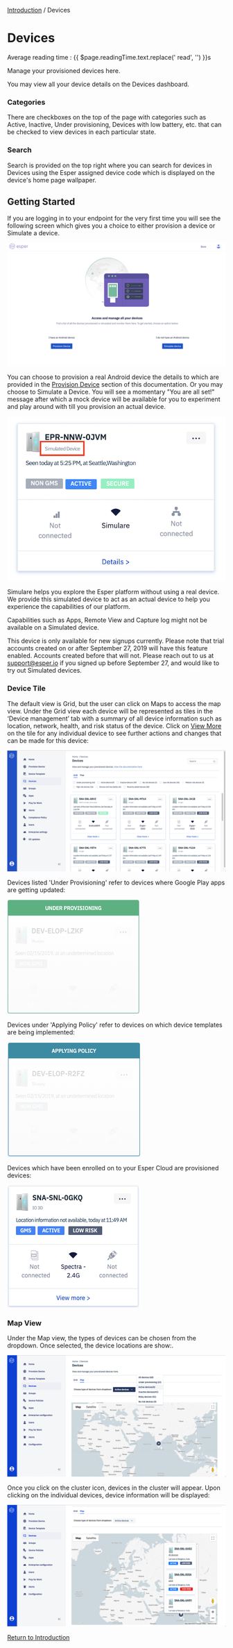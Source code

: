 [Introduction](../../console.md) / Devices
# Devices
<div class="avg-reading-time" style="margin-top: 0rem;">Average reading time : {{ $page.readingTime.text.replace(' read', '') }}s</div>


Manage your provisioned devices here.

You may view all your device details on the Devices dashboard.


### Categories

There are checkboxes on the top of the page with categories such as Active, Inactive, Under provisioning, Devices with low battery, etc. that can be checked to view devices in each particular state.

### Search

Search is provided on the top right where you can search for devices in Devices using the Esper assigned device code which is displayed on the device's home page wallpaper.

## Getting Started

If you are logging in to your endpoint for the very first time you will see the following screen which gives you a choice to either provision a device or Simulate a device.

![Simulare](../images/simulare-1.png)

You can choose to provision a real Android device the details to which are provided in the [Provision Device](https://docs.esper.io/home/devconsole/device-provisioning/) section of this documentation. Or you may choose to Simulate a Device. You will see a momentary "You are all set!" message after which a mock device will be available for you to experiment and play around with till you provision an actual device.

![Simulare](../images/simulare-2.png)

Simulare helps you explore the Esper platform without using a real device. We provide this simulated device to act as an actual device to help you experience the capabilities of our platform. 

Capabilities such as Apps, Remote View and Capture log might not be available on a Simulated device. 

This device is only available for new signups currently. Please note that trial accounts created on or after September 27, 2019 will have this feature enabled. Accounts created before that will not. Please reach out to us at support@esper.io if you signed up before September 27, and would like to try out Simulated devices. 


### Device Tile

The default view is Grid, but the user can click on Maps to access the map view. Under the Grid view each device will be represented as tiles in the ‘Device management’ tab with a summary of all device information such as location, network, health, and risk status of the device. Click on [View More](-/index.md) on the tile for any individual device to see further actions and changes that can be made for this device:

![Device Management](../../assets/OLD_DASHBOARD/1_DM.png)

Devices listed 'Under Provisioning' refer to devices where Google Play apps are getting updated:

![Device Management](../../assets/OLD_DASHBOARD/Under_Provisioning.png)

Devices under 'Applying Policy' refer to devices on which device templates are being implemented:

![Device Management](../../assets/OLD_DASHBOARD/Applying_Policy.png)

Devices which have been enrolled on to your Esper Cloud are provisioned devices:

![Device Management](../../assets/OLD_DASHBOARD/Provisioned.png)

### Map View

Under the Map view, the types of devices can be chosen from the dropdown. Once selected, the device locations are show:.

![Device Management](../../assets/OLD_DASHBOARD/1.1_DM.png)

Once you click on the cluster icon, devices in the cluster will appear. Upon clicking on the individual devices, device information will be displayed:

![Device Template](../../assets/OLD_DASHBOARD/1.2_DM.png)

[Return to Introduction](../index.md)
